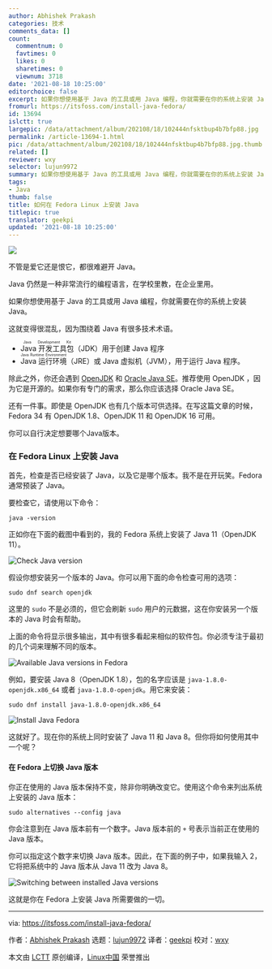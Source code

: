 ```yaml
---
author: Abhishek Prakash
categories: 技术
comments_data: []
count:
  commentnum: 0
  favtimes: 0
  likes: 0
  sharetimes: 0
  viewnum: 3718
date: '2021-08-18 10:25:00'
editorchoice: false
excerpt: 如果你想使用基于 Java 的工具或用 Java 编程，你就需要在你的系统上安装 Java。
fromurl: https://itsfoss.com/install-java-fedora/
id: 13694
islctt: true
largepic: /data/attachment/album/202108/18/102444nfsktbup4b7bfp88.jpg
permalink: /article-13694-1.html
pic: /data/attachment/album/202108/18/102444nfsktbup4b7bfp88.jpg.thumb.jpg
related: []
reviewer: wxy
selector: lujun9972
summary: 如果你想使用基于 Java 的工具或用 Java 编程，你就需要在你的系统上安装 Java。
tags:
- Java
thumb: false
title: 如何在 Fedora Linux 上安装 Java
titlepic: true
translator: geekpi
updated: '2021-08-18 10:25:00'
---
```


![](/data/attachment/album/202108/18/102444nfsktbup4b7bfp88.jpg)


不管是爱它还是恨它，都很难避开 Java。


Java 仍然是一种非常流行的编程语言，在学校里教，在企业里用。


如果你想使用基于 Java 的工具或用 Java 编程，你就需要在你的系统上安装 Java。


这就变得很混乱，因为围绕着 Java 有很多技术术语。


* <ruby> Java 开发工具包 <rt>  Java Development Kit </rt></ruby>（JDK）用于创建 Java 程序
* <ruby> Java 运行环境 <rt>  Java Runtime Environment </rt></ruby>（JRE）或 Java 虚拟机（JVM），用于运行 Java 程序。


除此之外，你还会遇到 [OpenJDK](https://openjdk.java.net/) 和 [Oracle Java SE](https://www.oracle.com/java/technologies/javase-downloads.html)。推荐使用 OpenJDK ，因为它是开源的。如果你有专门的需求，那么你应该选择 Oracle Java SE。


还有一件事。即使是 OpenJDK 也有几个版本可供选择。在写这篇文章的时候，Fedora 34 有 OpenJDK 1.8、OpenJDK 11 和 OpenJDK 16 可用。


你可以自行决定想要哪个Java版本。


### 在 Fedora Linux 上安装 Java


首先，检查是否已经安装了 Java，以及它是哪个版本。我不是在开玩笑。Fedora 通常预装了 Java。


要检查它，请使用以下命令：



```
java -version

```

正如你在下面的截图中看到的，我的 Fedora 系统上安装了 Java 11（OpenJDK 11）。


![Check Java version](/data/attachment/album/202108/18/102509kssjd6560jdmi3m2.png)


假设你想安装另一个版本的 Java。你可以用下面的命令检查可用的选项：



```
sudo dnf search openjdk

```

这里的 `sudo` 不是必须的，但它会刷新 `sudo` 用户的元数据，这在你安装另一个版本的 Java 时会有帮助。


上面的命令将显示很多输出，其中有很多看起来相似的软件包。你必须专注于最初的几个词来理解不同的版本。


![Available Java versions in Fedora](/data/attachment/album/202108/18/102540mnqxy3n9r2bpsz3s.jpg)


例如，要安装 Java 8（OpenJDK 1.8），包的名字应该是 `java-1.8.0-openjdk.x86_64` 或者 `java-1.8.0-openjdk`。用它来安装：



```
sudo dnf install java-1.8.0-openjdk.x86_64

```

![Install Java Fedora](/data/attachment/album/202108/18/102511i61xyq6ddfdih5xd.png)


这就好了。现在你的系统上同时安装了 Java 11 和 Java 8。但你将如何使用其中一个呢？


#### 在 Fedora 上切换 Java 版本


你正在使用的 Java 版本保持不变，除非你明确改变它。使用这个命令来列出系统上安装的 Java 版本：



```
sudo alternatives --config java

```

你会注意到在 Java 版本前有一个数字。Java 版本前的 `+` 号表示当前正在使用的 Java 版本。


你可以指定这个数字来切换 Java 版本。因此，在下面的例子中，如果我输入 2，它将把系统中的 Java 版本从 Java 11 改为 Java 8。


![Switching between installed Java versions](/data/attachment/album/202108/18/102513dsp9fp2opejli2jp.png)


这就是你在 Fedora 上安装 Java 所需要做的一切。




---


via: <https://itsfoss.com/install-java-fedora/>


作者：[Abhishek Prakash](https://itsfoss.com/author/abhishek/) 选题：[lujun9972](https://github.com/lujun9972) 译者：[geekpi](https://github.com/geekpi) 校对：[wxy](https://github.com/wxy)


本文由 [LCTT](https://github.com/LCTT/TranslateProject) 原创编译，[Linux中国](https://linux.cn/) 荣誉推出